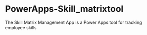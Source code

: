# PowerApps-Skill_matrixtool
The Skill Matrix Management App is a Power Apps tool for tracking employee skills
